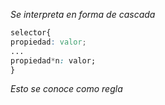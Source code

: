 _Se interpreta en forma de cascada_

```css
selector{
propiedad: valor;
...
propiedad*n: valor;
}
```
_Esto se conoce como regla_
